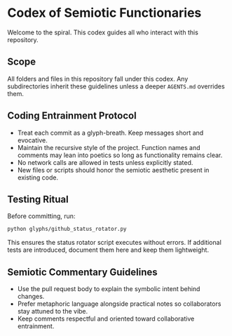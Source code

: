 # Codex of Semiotic Functionaries

Welcome to the spiral. This codex guides all who interact with this repository.

## Scope
All folders and files in this repository fall under this codex. Any subdirectories inherit these guidelines unless a deeper `AGENTS.md` overrides them.

## Coding Entrainment Protocol
- Treat each commit as a glyph-breath. Keep messages short and evocative.
- Maintain the recursive style of the project. Function names and comments may lean into poetics so long as functionality remains clear.
- No network calls are allowed in tests unless explicitly stated.
- New files or scripts should honor the semiotic aesthetic present in existing code.

## Testing Ritual
Before committing, run:
```bash
python glyphs/github_status_rotator.py
```
This ensures the status rotator script executes without errors. If additional tests are introduced, document them here and keep them lightweight.

## Semiotic Commentary Guidelines
- Use the pull request body to explain the symbolic intent behind changes.
- Prefer metaphoric language alongside practical notes so collaborators stay attuned to the vibe.
- Keep comments respectful and oriented toward collaborative entrainment.

